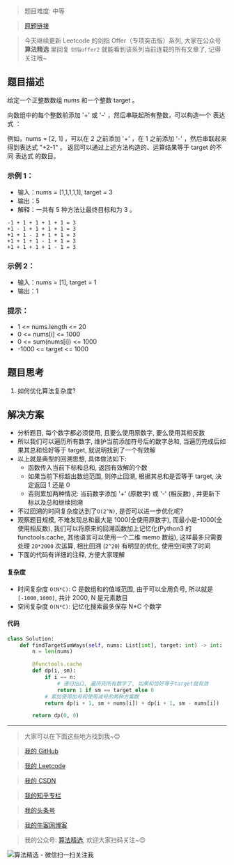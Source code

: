 > 题目难度: 中等

> [原题链接](https://leetcode.cn/problems/YaVDxD/)

> 今天继续更新 Leetcode 的剑指 Offer（专项突击版）系列, 大家在公众号 **算法精选** 里回复 `剑指offer2` 就能看到该系列当前连载的所有文章了, 记得关注哦~

## 题目描述

给定一个正整数数组 nums 和一个整数 target 。

向数组中的每个整数前添加 '+' 或 '-' ，然后串联起所有整数，可以构造一个 表达式 ：

例如，nums = [2, 1] ，可以在 2 之前添加 '+' ，在 1 之前添加 '-' ，然后串联起来得到表达式 "+2-1" 。
返回可以通过上述方法构造的、运算结果等于 target 的不同 表达式 的数目。

### 示例 1：

- 输入：nums = [1,1,1,1,1], target = 3
- 输出：5
- 解释：一共有 5 种方法让最终目标和为 3 。

```
-1 + 1 + 1 + 1 + 1 = 3
+1 - 1 + 1 + 1 + 1 = 3
+1 + 1 - 1 + 1 + 1 = 3
+1 + 1 + 1 - 1 + 1 = 3
+1 + 1 + 1 + 1 - 1 = 3
```

### 示例 2：

- 输入：nums = [1], target = 1
- 输出：1

### 提示：

- 1 <= nums.length <= 20
- 0 <= nums[i] <= 1000
- 0 <= sum(nums[i]) <= 1000
- -1000 <= target <= 1000

## 题目思考

1. 如何优化算法复杂度?

## 解决方案

- 分析题目, 每个数字都必须使用, 且要么使用原数字, 要么使用其相反数
- 所以我们可以遍历所有数字, 维护当前添加符号后的数字总和, 当遍历完成后如果其总和恰好等于 target, 就说明找到了一个有效解
- 以上就是典型的回溯思想, 具体做法如下:
  - 函数传入当前下标和总和, 返回有效解的个数
  - 如果当前下标超出数组范围, 则停止回溯, 根据其总和是否等于 target, 决定返回 1 还是 0
  - 否则累加两种情况: 当前数字添加 '+' (原数字) 或 '-' (相反数) , 并更新下标以及总和继续回溯
- 不过回溯的时间复杂度达到了`O(2^N)`, 是否可以进一步优化呢?
- 观察题目规模, 不难发现总和最大是 1000(全使用原数字), 而最小是-1000(全使用相反数), 我们可以将原来的回溯函数加上记忆化(Python3 的 functools.cache, 其他语言可以使用一个二维 memo 数组), 这样最多只需要处理 `20*2000` 次运算, 相比回溯 (`2^20`) 有明显的优化, 使用空间换了时间
- 下面的代码有详细的注释, 方便大家理解

#### 复杂度

- 时间复杂度 `O(N*C)`: C 是数组和的值域范围, 由于可以全用负号, 所以就是`[-1000,1000]`, 共计 2000, N 是元素数目
- 空间复杂度 `O(N*C)`: 记忆化搜索最多保存 N\*C 个数字

#### 代码

```python
class Solution:
    def findTargetSumWays(self, nums: List[int], target: int) -> int:
        n = len(nums)

        @functools.cache
        def dp(i, sm):
            if i == n:
                # 递归出口, 遍历完所有数字了, 如果和恰好等于target就有效
                return 1 if sm == target else 0
            # 累加使用加号和使用减号的两种方案数
            return dp(i + 1, sm + nums[i]) + dp(i + 1, sm - nums[i])

        return dp(0, 0)
```

---

> 大家可以在下面这些地方找到我~😊

> [我的 GitHub](https://github.com/zjulyx)

> [我的 Leetcode](https://leetcode-cn.com/u/suibianfahui/)

> [我的 CSDN](https://me.csdn.net/zjulyx1993)

> [我的知乎专栏](https://zhuanlan.zhihu.com/c_1242508721932464128)

> [我的头条号](https://www.toutiao.com/c/user/1090304683804520/#mid=1671643017345028)

> [我的牛客网博客](https://blog.nowcoder.net/zjulyx)

> 我的公众号: [算法精选](https://mp.weixin.qq.com/s?__biz=MzA5MDk1MjI5MA==&mid=2247484158&idx=1&sn=90176bac32cf7af40e4074c721fd8a95&chksm=900285f3a7750ce5a068c9c9773781461819633f2fd60533732637ec9520c908371ebc218d49&scene=178&cur_album_id=1386231241346859009#rd), 欢迎大家扫码关注~😊

![算法精选 - 微信扫一扫关注我](https://pic1.zhimg.com/80/v2-7c988a7b35886df51596ef23616764ac_1440w.jpg)
